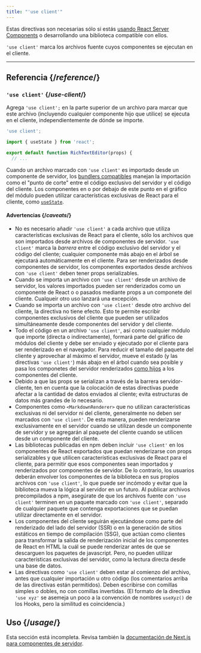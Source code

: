 ```yaml
---
title: "'use client'"
---
```


<Note>

Estas directivas son necesarias sólo si estás [usando React Server Components](/learn/start-a-new-react-project#bleeding-edge-react-frameworks) o desarrollando una biblioteca compatible con ellos.

</Note>


<Intro>

`'use client'` marca los archivos fuente cuyos componentes se ejecutan en el cliente.

</Intro>

<InlineToc />

---

## Referencia {/*reference*/}

### `'use client'` {/*use-client*/}

Agrega `'use client';` en la parte superior de un archivo para marcar que este archivo (incluyendo cualquier componente hijo que utilice) se ejecuta en el cliente, independientemente de dónde se importe.

```js
'use client';

import { useState } from 'react';

export default function RichTextEditor(props) {
  // ...
```

Cuando un archivo marcado con `'use client'` es importado desde un componente de servidor, los [bundlers compatibles](/learn/start-a-new-react-project#bleeding-edge-react-frameworks) manejan la importación como el "punto de corte" entre el código exclusivo del servidor y el código del cliente. Los componentes en o por debajo de este punto en el gráfico del módulo pueden utilizar características exclusivas de React para el cliente, como [`useState`](/reference/react/useState).

#### Advertencias {/*caveats*/}

* No es necesario añadir `'use client'` a cada archivo que utiliza características exclusivas de React para el cliente, sólo los archivos que son importados desde archivos de componentes de servidor. `'use client'` marca la _barrera_  entre el código exclusivo del servidor y el código del cliente; cualquier componente más abajo en el árbol se ejecutará automáticamente en el cliente. Para ser renderizados desde componentes de servidor, los componentes exportados desde archivos con `'use client'` deben tener props serializables.
* Cuando se importa un archivo con `'use client'` desde un archivo de servidor, los valores importados pueden ser renderizados como un componente de React o o pasados mediante props a un componete del cliente. Cualqueir otro uso lanzará una excepción.
* Cuando se importa un archivo con `'use client'` desde otro archivo del cliente, la directiva no tiene efecto. Esto te permite escribir componentes exclusivos del cliente que pueden ser utilizados simultáneamente desde componentes del servidor y del cliente.
* Todo el código en un archivo `'use client'`, así como cualquier módulo que importe (directa o indirectamente), formará parte del gráfico de módulos del cliente y debe ser enviado y ejecutado por el cliente para ser renderizado en el navegador. Para reducir el tamaño del paquete del cliente y aprovechar al máximo el servidor, mueve el estado (y las directivas `'use client'`) más abajo en el árbol cuando sea posible y pasa los componetes del servidor renderizados [como hijos](/learn/passing-props-to-a-component#passing-jsx-as-children) a los componentes del cliente.
* Debido a que las props se serializan a través de la barrera servidor-cliente, ten en cuenta que la colocación de estas directivas puede afectar a la cantidad de datos enviados al cliente; evita estructuras de datos más grandes de lo necesario.
* Componentes como `<MarkdownRenderer>` que no utilizan características exclusivas ni del servidor ni del cliente, generalmente no deben ser marcados con `'use client'`. De esta manera, pueden renderizarse exclusivamente en el servidor cuando se utilizan desde un componente de servidor y se agregarán al paquete del cliente cuando se utilicen desde un componente del cliente.
* Las bibliotecas publicadas en npm deben incluir `'use client'` en los componentes de React exportados que puedan renderizarse con props serializables y que utilicen características exclusivas de React para el cliente, para permitir que esos componentes sean importados y renderizados por componentes de servidor. De lo contrario, los usuarios deberán envolver los componentes de la biblioteca en sus propios archivos con `'use client'`, lo que puede ser incómodo y evitar que la biblioteca mueva la lógica al servidor en un futuro. Al publicar archivos precompilados a npm, asegúrate de que los archivos fuente con `'use client'` terminen en un paquete marcado con `'use client'`, separado de cualquier paquete que contenga exportaciones que se puedan utilizar directamente en el servidor.
* Los componentes del cliente seguirán ejecutándose como parte del renderizado del lado del servidor (SSR) o en la generación de sitios estáticos en tiempo de compilación (SSG), que actúan como clientes para transformar la salida de renderización inicial de los componentes de React en HTML la cuál se puede renderizar antes de que se descarguen los paquetes de javascript. Pero, no pueden utilizar características exclusivas del servidor, como la lectura directa desde una base de datos.
* Las directivas como `'use client'` deben estar al comienzo del archivo, antes que cualquier importación u otro código (los comentarios arriba de las directivas están permitidos). Deben escribirse con comillas simples o dobles, no con comillas invertidas. (El formato de la directiva `'use xyz'` se asemeja un poco a la convención de nombres `useXyz()` de los Hooks, pero la similitud es coincidencia.)

## Uso {/*usage*/}

<Wip>

Esta sección está incompleta. Revisa también la [documentación de Next.js para componentes de servidor](https://beta.nextjs.org/docs/rendering/server-and-client-components).

</Wip>

